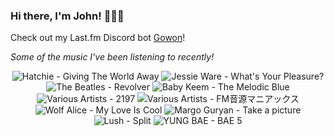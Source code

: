 ### Hi there, I'm John! 🏄🏻‍♂️

Check out my Last.fm Discord bot [Gowon](http://gowon.ca)!

_Some of the music I've been listening to recently!_


<!-- lastfm -->
<p align="center"><img src="https://lastfm.freetls.fastly.net/i/u/64s/4bd8edd67dc1b31006ec5b88a0ac0ec8.jpg" title="Hatchie - Giving The World Away"> <img src="https://lastfm.freetls.fastly.net/i/u/64s/1efdf5b6ba52459efb7a4a3f60b0d2a8.jpg" title="Jessie Ware - What's Your Pleasure?"> <img src="https://lastfm.freetls.fastly.net/i/u/64s/deaec2d4735bea0d1c45fc75261624ae.jpg" title="The Beatles - Revolver"> <img src="https://lastfm.freetls.fastly.net/i/u/64s/ef98499114e88d49ee36e8510f564f5c.jpg" title="Baby Keem - The Melodic Blue"> <img src="https://lastfm.freetls.fastly.net/i/u/64s/dafc90343a4c1c1e98bdd5065bf8ca7e.jpg" title="Various Artists - 2197"> <img src="https://lastfm.freetls.fastly.net/i/u/64s/fdec45befba3359e96f9bd134cf8a98f.jpg" title="Various Artists - FM音源マニアックス"> <img src="https://lastfm.freetls.fastly.net/i/u/64s/045ea4dff9234bb4cb511d89f2c93655.jpg" title="Wolf Alice - My Love Is Cool"> <img src="https://lastfm.freetls.fastly.net/i/u/64s/5ede52fb30fe2e9a9ed2e7cd55e85e27.jpg" title="Margo Guryan - Take a picture"> <img src="https://lastfm.freetls.fastly.net/i/u/64s/2208daedab2a4be7cb99bd8180634f95.png" title="Lush - Split"> <img src="https://lastfm.freetls.fastly.net/i/u/64s/12c4e87f0edd9c33ad0c015b2d057d28.jpg" title="YUNG BAE - BAE 5"> </p>
